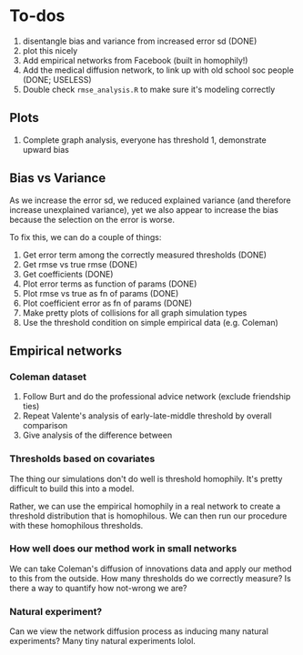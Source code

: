 # To-dos

1. disentangle bias and variance from increased error sd (DONE)
2. plot this nicely
3. Add empirical networks from Facebook (built in homophily!)
4. Add the medical diffusion network, to link up with old school soc people (DONE; USELESS)
5. Double check `rmse_analysis.R` to make sure it's modeling correctly

## Plots

1. Complete graph analysis, everyone has threshold 1, demonstrate upward bias

## Bias vs Variance
As we increase the error sd, we reduced explained variance (and therefore increase unexplained variance), yet we also appear to increase the bias because the selection on the error is worse.

To fix this, we can do a couple of things:
1. Get error term among the correctly measured thresholds (DONE)
2. Get rmse vs true rmse (DONE)
3. Get coefficients (DONE)
4. Plot error terms as function of params (DONE)
5. Plot rmse vs true as fn of params (DONE)
6. Plot coefficient error as fn of params (DONE)
7. Make pretty plots of collisions for all graph simulation types
8. Use the threshold condition on simple empirical data (e.g. Coleman)

## Empirical networks

### Coleman dataset

1. Follow Burt and do the professional advice network (exclude friendship ties)
2. Repeat Valente's analysis of early-late-middle threshold by overall comparison
3. Give analysis of the difference between

### Thresholds based on covariates

The thing our simulations don't do well is threshold homophily. It's pretty difficult to build this into a model.

Rather, we can use the empirical homophily in a real network to create a threshold distribution that is homophilous. We can then run our procedure with these homophilous thresholds.

### How well does our method work in small networks

We can take Coleman's diffusion of innovations data and apply our method to this from the outside. How many thresholds do we correctly measure? Is there a way to quantify how not-wrong we are?

### Natural experiment?

Can we view the network diffusion process as inducing many natural experiments? Many tiny natural experiments lolol.
